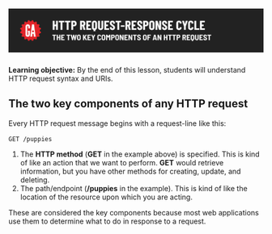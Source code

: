 # ![HTTP Request Response Cycle - The Two Key Components of an HTTP Request ](./assets/hero.png)

**Learning objective:** By the end of this lesson, students will understand HTTP request syntax and URIs.

## The two key components of any HTTP request

Every HTTP request message begins with a request-line like this: 

```terminal
GET /puppies
```

1. The **HTTP method** (**GET** in the example above) is specified. This is kind of like an action that we want to perform.  **GET** would retrieve information, but you have other methods for creating, update, and deleting.
2. The path/endpoint (**/puppies** in the example).  This is kind of like the location of the resource upon which you are acting.

These are considered the key components because most web applications use them to determine what to do in response to a request.
